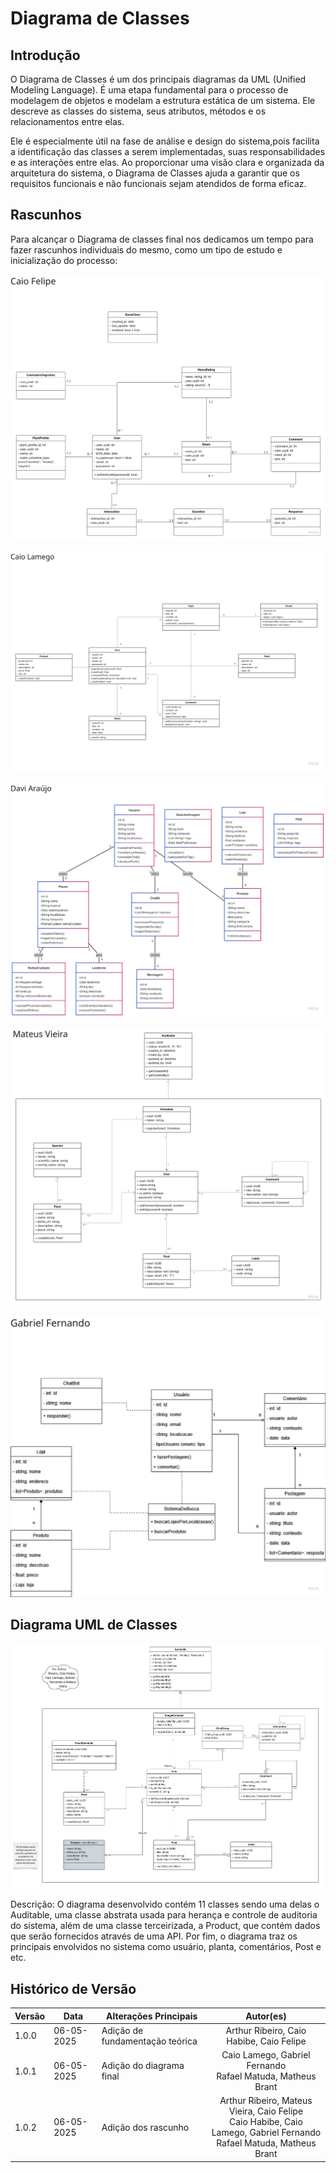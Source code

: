 # Diagrama de Classes

## Introdução

O Diagrama de Classes é um dos principais diagramas da UML (Unified Modeling Language). É uma etapa fundamental para o processo de modelagem de objetos e modelam a estrutura estática de um sistema. Ele descreve as classes do sistema, seus atributos, métodos e os relacionamentos entre elas.

Ele é especialmente útil na fase de análise e design do sistema,pois facilita a identificação das classes a serem implementadas, suas responsabilidades e as interações entre elas. Ao proporcionar uma visão clara e organizada da arquitetura do sistema, o Diagrama de Classes ajuda a garantir que os requisitos funcionais e não funcionais sejam atendidos de forma eficaz.

## Rascunhos

Para alcançar o Diagrama de classes final nos dedicamos um tempo para fazer rascunhos individuais do mesmo, como um tipo de estudo e inicialização do processo:

![Diagrama de Classes Caio Felipe](../../assets/rascunho-classe-caio-felipe.png)

![Diagrama de Classes Caio Lamego](../../assets/rascunho-classe-caio-lamego.png)

![Diagrama de Classes Davi](../../assets/rascunho-classe-davi.png)

![Diagrama de Classes Mateus Vieira](../../assets/rascunho-classe-mateus.png)

![Diagrama de Classes Gabriel](../../assets/rascunho-classe-gabriel.png)

## Diagrama UML de Classes

![Diagrama de Classes](../../assets/diagrama-classe.png)

Descrição: O diagrama desenvolvido contém 11 classes sendo uma delas o Auditable, uma classe abstrata usada para herança e controle de auditoria do sistema, além de uma classe terceirizada, a Product, que contém dados que serão fornecidos através de uma API. Por fim, o diagrama traz os principais envolvidos no sistema como usuário, planta, comentários, Post e etc.

## Histórico de Versão

| Versão | Data       | Alterações Principais                             | Autor(es)        |
|--------|------------|---------------------------------------------------|:----------------:|
| 1.0.0  | 06-05-2025 | Adição de fundamentação teórica                | Arthur Ribeiro, Caio Habibe, Caio Felipe   |
| 1.0.1  | 06-05-2025 | Adição do diagrama final | Caio Lamego, Gabriel Fernando <br> Rafael Matuda, Matheus Brant   |
| 1.0.2  | 06-05-2025 | Adição dos rascunho | Arthur Ribeiro, Mateus Vieira, Caio Felipe <br> Caio Habibe, Caio Lamego, Gabriel Fernando <br> Rafael Matuda, Matheus Brant |

